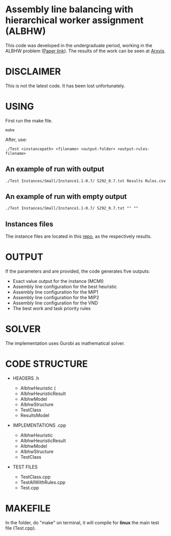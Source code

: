 # Assembly line balancing with hierarchical worker assignment (ALBHW)
This code was developed in the undergraduate period, working in the ALBHW problem ([Paper link](https://www.sciencedirect.com/science/article/abs/pii/S0278612514000983)). The results of the work can be seen at [Arxvix](https://arxiv.org/abs/2004.13396).

# DISCLAIMER 
This is not the latest code. It has been lost unfortunately.

# USING 
First run the make file.
```console
make
```
After, use:
```console
./Test <instancepath> <filename> <output-folder> <output-rules-filename>
```
## An example of run with output

```console
./Test Instances/Small/Instance1.1-0.7/ S292_0.7.txt Results Rules.csv 
```
## An example of run with empty output

```console
./Test Instances/Small/Instance1.1-0.7/ S292_0.7.txt "" ""
```

## Instances files
The instance files are located in this [repo](https://github.com/NicolasCampana/ALBHW-Instances), as the respectively results.

# OUTPUT 
If the parameters <output-folder> and <output-rules-filename> are provided,
the code generates five outputs:
- Exact value output for the instance (MCMI)
- Assembly line configuration for the best heuristic
- Assembly line configuration for the MIP1 
- Assembly line configuration for the MIP2
- Assembly line configuration for the VND
- The best work and task priority rules

# SOLVER 
The implementation uses Gurobi as mathematical solver.

# CODE STRUCTURE 
- HEADERS .h
   - AlbhwHeuristic (
   - AlbhwHeuristicResult
   - AlbhwModel
   - AlbhwStructure
   - TestClass
   - ResultsModel
   
- IMPLEMENTATIONS .cpp
   - AlbhwHeuristic
   - AlbhwHeuristicResult
   - AlbhwModel
   - AlbhwStructure
   - TestClass
   
- TEST FILES
   - TestClass.cpp
   - TestAllWithRules.cpp
   - Test.cpp

# MAKEFILE

In the folder, do "make" on terminal, it will compile for **linux** the main test file (Test.cpp).

